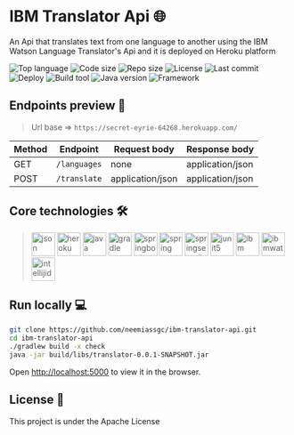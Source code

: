 # IBM Translator Api :globe_with_meridians:
An Api that translates text from one language to another using the IBM Watson Language Translator's Api and it is deployed on Heroku platform

![Top language](https://img.shields.io/github/languages/top/neemiassgc/ibm-translator-api)
![Code size](https://img.shields.io/github/languages/code-size/neemiassgc/ibm-translator-api)
![Repo size](https://img.shields.io/github/repo-size/neemiassgc/ibm-translator-api)
![License](https://img.shields.io/github/license/neemiassgc/ibm-translator-api)
![Last commit](https://img.shields.io/github/last-commit/neemiassgc/ibm-translator-api/main)
![Deploy](https://img.shields.io/static/v1?label=deployed%20on&message=Heroku&color=79589f&logo=heroku&logoColor=79589f)
![Build tool](https://img.shields.io/static/v1?label=Build%20tool&message=Gradle&color=02303a&logo=gradle&logoColor=02303a)
![Java version](https://img.shields.io/static/v1?label=Java%20version&message=15&color=red&logo=java&logoColor=red)
![Framework](https://img.shields.io/static/v1?label=Framework&message=Spring&color=green&logo=spring&logoColor=green)

## Endpoints preview :game_die:
> Url base => `https://secret-eyrie-64268.herokuapp.com/`

Method | Endpoint | Request body | Response body
-------|----------|--------------|--------------
GET | `/languages` | none | application/json
POST | `/translate` | application/json | application/json

## Core technologies :hammer_and_wrench:
> <img height="42" alt="json" width="42" src="https://static-content-c7a9e.firebaseapp.com/icons/svg/json.svg"/>
> <img height="42" alt="heroku" width="42" src="https://static-content-c7a9e.firebaseapp.com/icons/svg/heroku.svg"/>
> <img height="42" alt="java" width="42" src="https://static-content-c7a9e.firebaseapp.com/icons/svg/java.svg"/>
> <img height="42" alt="gradle" width="42" src="https://static-content-c7a9e.firebaseapp.com/icons/svg/gradle.svg"/>
> <img height="42" alt="springboot" width="42" src="https://static-content-c7a9e.firebaseapp.com/icons/svg/springboot.svg"/>
> <img height="42" alt="spring" width="42" src="https://static-content-c7a9e.firebaseapp.com/icons/svg/spring.svg"/>
> <img height="42" alt="springsecurity" width="42" src="https://static-content-c7a9e.firebaseapp.com/icons/svg/springsecurity.svg"/>
> <img height="42" alt="junit5" width="42" src="https://static-content-c7a9e.firebaseapp.com/icons/svg/junit5.svg"/>
> <img height="42" alt="ibm" width="42" src="https://static-content-c7a9e.firebaseapp.com/icons/svg/ibm.svg"/>
> <img height="42" alt="ibmwatson" width="42" src="https://static-content-c7a9e.firebaseapp.com/icons/svg/ibmwatson.svg"/>
> <img height="42" alt="intellijidea" width="42" src="https://static-content-c7a9e.firebaseapp.com/icons/svg/intellijidea.svg"/>

## Run locally :computer:
```sh
git clone https://github.com/neemiassgc/ibm-translator-api.git
cd ibm-translator-api
./gradlew build -x check
java -jar build/libs/translator-0.0.1-SNAPSHOT.jar
```
Open [http://localhost:5000](http://localhost:5000) to view it in the browser.

## License :memo:
This project is under the Apache License
